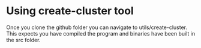 # Using create-cluster tool

Once you clone the github folder you can navigate to utils/create-cluster. This expects you have compiled the program and binaries have been built in the src folder. 
